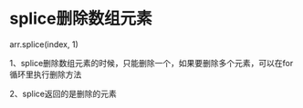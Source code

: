 # splice删除数组元素

arr.splice(index, 1)

1、splice删除数组元素的时候，只能删除一个，如果要删除多个元素，可以在for循环里执行删除方法

2、splice返回的是删除的元素
